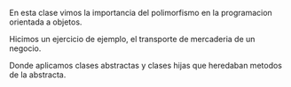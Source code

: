 En esta clase vimos la importancia del polimorfismo en la programacion orientada a objetos.

Hicimos un ejercicio de ejemplo, el transporte de mercaderia de un negocio.

Donde aplicamos clases abstractas y clases hijas que heredaban metodos de la abstracta.